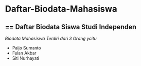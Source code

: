 # Daftar-Biodata-Mahasiswa
==
Daftar Biodata Siswa Studi Independen
--
*Biodata Mahasiswa Terdiri dari 3 Orang yaitu*
- Paijo Sumanto
- Fulan Akbar
- Siti Nurhayati
